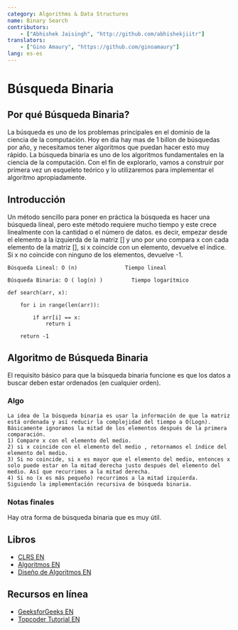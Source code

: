 ```yaml
---
category: Algorithms & Data Structures
name: Binary Search
contributors:
    - ["Abhishek Jaisingh", "http://github.com/abhishekjiitr"]
translators:
    - ["Gino Amaury", "https://github.com/ginoamaury"]
lang: es-es    
---
```


# Búsqueda Binaria

## Por qué Búsqueda Binaria?

La búsqueda es uno de los problemas principales en el dominio de la ciencia de la computación. Hoy en dia hay mas de 1 billon de búsquedas por año, y necesitamos tener algoritmos que puedan hacer esto muy rápido. La búsqueda binaria es uno de los algoritmos fundamentales en la ciencia de la computación. Con el fin de explorarlo, vamos a construir por primera vez un esqueleto teórico y lo utilizaremos para implementar el algoritmo apropiadamente.

## Introducción

Un método sencillo para poner en práctica la búsqueda es hacer una búsqueda lineal, pero este método requiere mucho tiempo y este crece linealmente con la cantidad o el número de datos. es decir, empezar desde el elemento a la izquierda de la matriz [] y uno por uno compara x con cada elemento de la matriz [], si x coincide con un elemento, devuelve el índice. Si x no coincide con ninguno de los elementos, devuelve -1.

```
Búsqueda Lineal: O (n)               Tiempo lineal

Búsqueda Binaria: O ( log(n) )		   Tiempo logarítmico

```
```
def search(arr, x):
 
    for i in range(len(arr)):
 
        if arr[i] == x:
            return i
 
    return -1

```
## Algoritmo de Búsqueda Binaria 

El requisito básico para que la búsqueda binaria funcione es que los datos a buscar deben estar ordenados (en cualquier orden).


### Algo

```
La idea de la búsqueda binaria es usar la información de que la matriz está ordenada y así reducir la complejidad del tiempo a O(Logn). Básicamente ignoramos la mitad de los elementos después de la primera comparación.
1) Compare x con el elemento del medio.
2) si x coincide con el elemento del medio , retornamos el índice del elemento del medio.
3) Si no coincide, si x es mayor que el elemento del medio, entonces x solo puede estar en la mitad derecha justo después del elemento del medio. Así que recurrimos a la mitad derecha. 
4) Si no (x es más pequeño) recurrimos a la mitad izquierda.
Siguiendo la implementación recursiva de búsqueda binaria.

```

### Notas finales 

Hay otra forma de búsqueda binaria que es muy útil.

## Libros

* [CLRS EN](https://mitpress.mit.edu/books/introduction-algorithms)
* [Algoritmos EN](http://www.amazon.com/Algorithms-4th-Robert-Sedgewick/dp/032157351X)
* [Diseño de Algoritmos EN](http://www.amazon.com/Algorithm-Design-Foundations-Analysis-Internet/dp/0471383651)

## Recursos en línea 

* [GeeksforGeeks EN](http://www.geeksforgeeks.org/the-ubiquitous-binary-search-set-1/)
* [Topcoder Tutorial EN](https://www.topcoder.com/community/data-science/data-science-tutorials/binary-search/)
